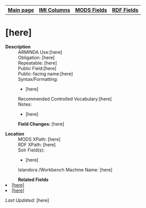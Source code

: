 <!DOCTYPE html>
<html>

<body>
<table style="width:100%">
  <tr>
    <th><a href="index.md">Main page</a></th>
	<th><a href="IMI.md">IMI Columns</a></th>
    <th><a href="MODS.md">MODS Fields</a></th>
    <th><a href="RDF.md">RDF Fields</a></th>
  </tr>
</table>

<h1>[here]</h1>
<dl>
  <dt><b>Description</b></dt>
  <dd>ARMINDA Use:[here]</dd>
  <dd>Obligation: [here]</dd>
  <dd>Repeatable: [here]</dd>
  <dd>Public Field:[here]</dd>
  <dd>Public-facing name:[here]</dd>
  <dd>Syntax/Formatting:
	<ul>
		<li>[here]</li>
	</ul>
  </dd>
  <dd>Recommended Controlled Vocabulary:[here]</dd>
  <dd>Notes: 
	<ul>
		<li>[here]</li>
		</ul>
	</dd>
  <dd><b>Field Changes: </b>[here]</dd>
</dl>
<dl>
<dl>
    <dt><b>Location</b></dt>
		<dd>MODS XPath:   [here]</dd>
		<dd>RDF XPath: [here]</dd>
		<dd>Solr Field(s): 
			<ul>
				<li>[here]</li>
			</ul>
		</dd>
	<dd> Islandora /Workbench Machine Name: [here]</dd>
</dl>
<dl>
	<dd><b>Related Fields</b></dd>
		<li><a href="MODS.template.md">[here]</a></li>
		<li><a href="RDF.template.md">[here]</a></li>
</dl>
<p><i>Last Updated: </i>[here]</p>
</body>
</html>